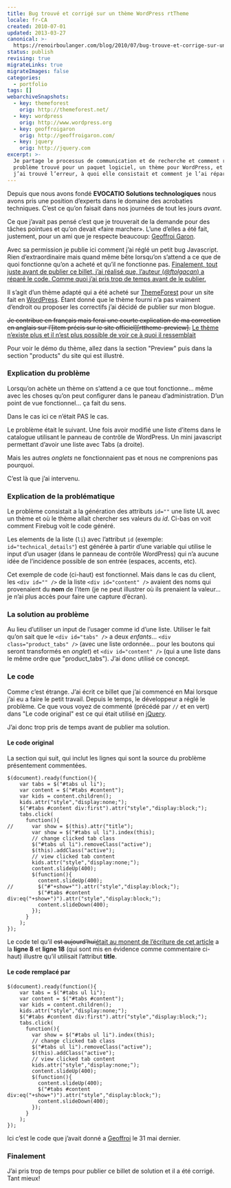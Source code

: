 ```yaml
---
title: Bug trouvé et corrigé sur un thème WordPress rtTheme
locale: fr-CA
created: 2010-07-01
updated: 2013-03-27
canonical: >-
  https://renoirboulanger.com/blog/2010/07/bug-trouve-et-corrige-sur-un-theme-wordpress-rttheme/
status: publish
revising: true
migrateLinks: true
migrateImages: false
categories:
  - portfolio
tags: []
webarchiveSnapshots:
  - key: themeforest
    orig: http://themeforest.net/
  - key: wordpress
    orig: http://www.wordpress.org
  - key: geoffroigaron
    orig: http://geoffroigaron.com/
  - key: jquery
    orig: http://jquery.com
excerpt: >-
  Je partage le processus de communication et de recherche et comment réparer un
  problème trouvé pour un paquet logiciel, un thème pour WordPress, et comment
  j’ai trouvé l’erreur, à quoi elle consistait et comment je l’ai réparée.
---
```


<!--#TODO-inline-edit: Evocatio and links to tag in blog? -->

Depuis que nous avons fondé **EVOCATIO Solutions technologiques** nous avons
pris une position d’experts dans le domaine des acrobaties techniques. C’est ce
qu’on faisait dans nos journées de tout les jours _avant_.

Ce que j’avait pas pensé c’est que je trouverait de la demande pour des tâches
pointues et qu’on devait «faire marcher». L’une d’elles a été fait, justement,
pour un ami que je respecte beaucoup: [Geoffroi Garon][geoffroigaron].

Avec sa permission je publie ici comment j’ai réglé un petit bug
<span lang="en">Javascript</span>. Rien d’extraordinaire mais quand même bête
lorsqu’on s’attend a ce que de quoi fonctionne qu’on a acheté et qu’il ne
fonctionne pas. <ins>Finalement, tout juste avant de publier ce billet, j’ai
réalisé que, l’auteur (_@ftolgacan_) a réparé le code. Comme quoi j’ai pris trop
de temps avant de le publier.</ins>

Il s’agit d’un thème adapté qui a été acheté sur [ThemeForest][themeforest] pour
un site fait en [WordPress][wordpress]. Étant donné que le thème fourni n’a pas
vraiment d’endroit ou proposer les correctifs j’ai décidé de publier sur mon
blogue.

<del>Je contribue en français mais ferai une courte explication de ma correction
en anglais sur l’[item précis sur le site officiel][rttheme-preview].</del>
<ins>Le thème n’existe plus et il n’est plus possible de voir ce à quoi
il ressemblait</ins>

<!--#TODO-inline-edit-->

Pour voir le démo du thème, allez dans la section
"<span lang="en">Preview</span>" puis dans la section
"<span lang="en">products</span>" du site qui est illustré.

<!--more-->

### Explication du problème

Lorsqu’on achète un thème on s’attend a ce que tout fonctionne... même avec les
choses qu’on peut configurer dans le paneau d’administration. D’un point de vue
fonctionnel... ça fait du sens.

Dans le cas ici ce n’était PAS le cas.

<app-image src="~/assets/content/blog/2010/07/mathetmots_tabs-300x141.png" alt="Les «Tabs» illustrant un produit provenant d’une liste" figcaption="Les «Tabs» illustrant un produit provenant d’une liste">
</app-image>

Le problème était le suivant. Une fois avoir modifié une liste d’items dans le
catalogue utilisant le panneau de contrôle de <span lang="en">WordPress</span>.
Un mini <span lang="en">javascript</span> permettant d’avoir une liste avec
<span lang="en">Tabs</span> (a droite).

Mais les autres _onglets_ ne fonctionnaient pas et nous ne comprenions pas
pourquoi.

C’est là que j’ai intervenu.

### Explication de la problématique

Le problème consistait a la génération des attributs
<span lang="en">`id=""`</span> une liste <span lang="en">UL</span> avec un thème
et où le thème allait chercher ses valeurs du _id_. Ci-bas on voit comment
<span lang="en">Firebug</span> voit le code généré.

<app-image src="~/assets/content/blog/2010/07/mathetmots_bug_markup.png" alt="Les deux listes avec les ID générés" figcaption=" ">

Les elements de la liste (`li`) avec l’attribut `id` (exemple:
<span lang="en">`id="technical_details"`</span>) est générée à partir d’une
variable qui utilise le input d’un usager (dans le panneau de contrôle
WordPress) qui n’a aucune idée de l’incidence possible de son entrée (espaces,
accents, etc).

</app-image>

Cet exemple de code (ci-haut) est fonctionnel. Mais dans le cas du client, les
`<div id="" />` de la liste `<div id="content" />` avaient des noms qui
provenaient du **nom** de l’item (je ne peut illustrer où ils prenaient la
valeur... je n’ai plus accès pour faire une capture d’écran).

### La solution au problème

Au lieu d’utiliser un <span lang="en">input</span> de l’usager comme
<span lang="en">id</span> d’une liste. Utiliser le fait qu’on sait que le
`<div id="tabs" />` a deux _enfants_... `<div class="product_tabs" />` (avec une
liste ordonnée... pour les boutons qui seront transformés en _onglet_) et
`<div id="content" />` (qui a une liste dans le même ordre que
"<span lang="en">product_tabs</span>"). J’ai donc utilisé ce concept.

### Le code

Comme c’est étrange. J’ai écrit ce billet que j’ai commencé en
<time datetime="2010-05">Mai</time> lorsque j’ai eu a faire le petit travail.
Depuis le temps, le développeur a réglé le problème. Ce que vous voyez de
commenté (précédé par `//` et en vert) dans "Le code original" est ce qui était
utilisé en [jQuery][jquery].

J’ai donc trop pris de temps avant de publier ma solution.

#### Le code original

La section qui suit, qui inclut les lignes qui sont la source du problème
présentement commentées.

```js{8,18}[/wp-content/themes/rttheme6/js/script.js]
$(document).ready(function(){
    var tabs = $("#tabs ul li");
    var content = $("#tabs #content");
    var kids = content.children();
    kids.attr("style","display:none;");
    $("#tabs #content div:first").attr("style","display:block;");
    tabs.click(
      function(){
//      var show = $(this).attr("title");
        var show = $("#tabs ul li").index(this);
        // change clicked tab class
        $("#tabs ul li").removeClass("active");
        $(this).addClass("active");
        // view clicked tab content
        kids.attr("style","display:none;");
        content.slideUp(400);
        $(function(){
          content.slideUp(400);
//        $("#"+show+"").attr("style","display:block;");
          $("#tabs #content div:eq("+show+")").attr("style","display:block;");
          content.slideDown(400);
        });
      }
    );
});
```

Le code tel qu’il <del>est aujourd’hui</del><ins>était au monent de l’écriture
de cet article</ins> a la **ligne 8** et **ligne 18** (qui sont mis en évidence
comme commentaire ci-haut) illustre qu’il utilisait l’attribut **title**.

<!--#TODO-inline-edit-->

#### Le code remplacé par

```js{9,20}[/wp-content/themes/rttheme6/js/script.js]
$(document).ready(function(){
    var tabs = $("#tabs ul li");
    var content = $("#tabs #content");
    var kids = content.children();
    kids.attr("style","display:none;");
    $("#tabs #content div:first").attr("style","display:block;");
    tabs.click(
      function(){
        var show = $("#tabs ul li").index(this);
        // change clicked tab class
        $("#tabs ul li").removeClass("active");
        $(this).addClass("active");
        // view clicked tab content
        kids.attr("style","display:none;");
        content.slideUp(400);
        $(function(){
          content.slideUp(400);
          $("#tabs #content div:eq("+show+")").attr("style","display:block;");
          content.slideDown(400);
        });
      }
    );
});
```

Ici c’est le code que j’avait donné a [Geoffroi][geoffroigaron] le
<time datetime="2010-05">31 mai</time> dernier.

### Finalement

J’ai pris trop de temps pour publier ce billet de solution et il a été corrigé.
Tant mieux!

[themeforest]: http://themeforest.net/
[wordpress]: http://www.wordpress.org
[geoffroigaron]: http://geoffroigaron.com/
[jquery]: http://jquery.com
